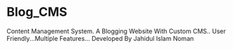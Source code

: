 # Blog_CMS
 Content Management System. A Blogging Website With Custom CMS.. User Friendly...Multiple Features... Developed By Jahidul Islam Noman
